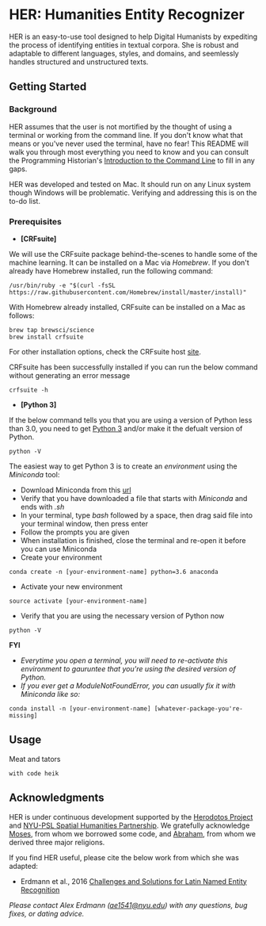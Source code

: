 # HER: Humanities Entity Recognizer

HER is an easy-to-use tool designed to help Digital Humanists by expediting the process of identifying entities in textual corpora. She is robust and adaptable to different languages, styles, and domains, and seemlessly handles structured and unstructured texts.

## Getting Started

### Background

HER assumes that the user is not mortified by the thought of using a terminal or working from the command line. If you don't know what that means or you've never used the terminal, have no fear! This README will walk you through most everything you need to know and you can consult the Programming Historian's [Introduction to the Command Line](https://programminghistorian.org/en/lessons/intro-to-bash) to fill in any gaps.

HER was developed and tested on Mac. It should run on any Linux system though Windows will be problematic. Verifying and addressing this is on the to-do list.

### Prerequisites

* **[CRFsuite]**

We will use the CRFsuite package behind-the-scenes to handle some of the machine learning. It can be installed on a Mac via *Homebrew*. If you don't already have Homebrew installed, run the following command:

```
/usr/bin/ruby -e "$(curl -fsSL https://raw.githubusercontent.com/Homebrew/install/master/install)"
```

With Homebrew already installed, CRFsuite can be installed on a Mac as follows:

```
brew tap brewsci/science
brew install crfsuite
```

For other installation options, check the CRFsuite host [site](http://www.chokkan.org/software/crfsuite/).

CRFsuite has been successfully installed if you can run the below command without generating an error message

```
crfsuite -h
```

* **[Python 3]**

If the below command tells you that you are using a version of Python less than 3.0, you need to get [Python 3](https://www.python.org/download/releases/3.0/) and/or make it the defualt version of Python.

```
python -V
```

The easiest way to get Python 3 is to create an *environment* using the *Miniconda* tool:
* Download Miniconda from this [url](https://conda.io/miniconda.html`)
* Verify that you have downloaded a file that starts with *Miniconda* and ends with *.sh*
* In your terminal, type *bash* followed by a space, then drag said file into your terminal window, then press enter
* Follow the prompts you are given
* When installation is finished, close the terminal and re-open it before you can use Miniconda
* Create your environment
```
conda create -n [your-environment-name] python=3.6 anaconda
```
* Activate your new environment
```
source activate [your-environment-name]
```
* Verify that you are using the necessary version of Python now
```
python -V
```
**FYI**
* *Everytime you open a terminal, you will need to re-activate this environment to gauruntee that you're using the desired version of Python.*
* *If you ever get a *ModuleNotFoundError*, you can usually fix it with Miniconda like so:*
```
conda install -n [your-environment-name] [whatever-package-you're-missing]
```

## Usage

Meat and tators

```
with code heik
```

## Acknowledgments

HER is under continuous development supported by the [Herodotos Project](https://u.osu.edu/herodotos/) and [NYU-PSL Spatial Humanities Partnership](https://wp.nyu.edu/nyupslgeo/). We gratefully acknowledge [Moses](http://www.statmt.org/moses/), from whom we borrowed some code, and [Abraham](https://en.wikipedia.org/wiki/Abraham), from whom we derived three major religions. 

If you find HER useful, please cite the below work from which she was adapted:

* Erdmann et al., 2016 [Challenges and Solutions for Latin Named Entity Recognition](http://www.aclweb.org/anthology/W16-4012)

*Please contact Alex Erdmann (ae1541@nyu.edu) with any questions, bug fixes, or dating advice.*
